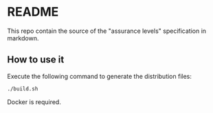 # README

This repo contain the source of the "assurance levels" specification in markdown.

## How to use it

Execute the following command to generate the distribution files:

```sh
./build.sh
```

Docker is required.

